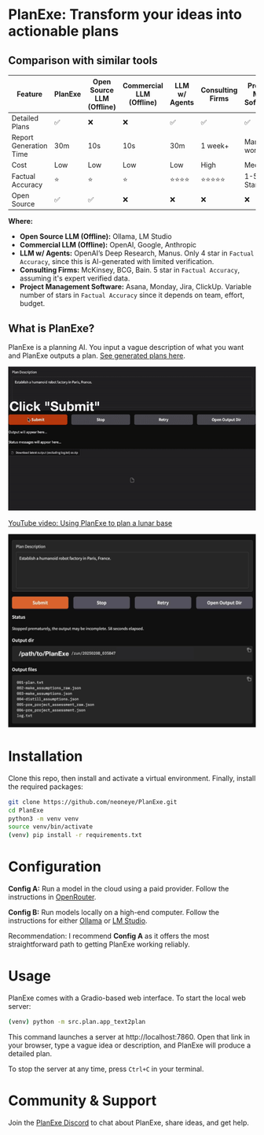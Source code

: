 # PlanExe: Transform your ideas into actionable plans

## Comparison with similar tools

| Feature                  | PlanExe | Open Source LLM (Offline)  | Commercial LLM (Offline) |  LLM w/ Agents | Consulting Firms | Project Mgt Software |
| ------------------------ | ------- | -------------------------- | ------------------------ | -------------- | ---------------- | -------------------- |
| Detailed Plans           | ✅      | ❌                          | ❌                       | ✅             | ✅                | ✅                   |
| Report Generation Time   | 30m     | 10s                        | 10s                      | 30m            | 1 week+          | Manual work          |
| Cost                     | Low     | Low                        | Low                      | Low            | High             | Medium               |
| Factual Accuracy         | ⭐      | ⭐                          | ⭐                       | ⭐⭐⭐⭐        | ⭐⭐⭐⭐⭐         | 1-5 Stars            |
| Open Source              | ✅      | ✅                          | ❌                       | ❌             | ❌                | ❌                   |

**Where:**
* **Open Source LLM (Offline):** Ollama, LM Studio
* **Commercial LLM (Offline):** OpenAI, Google, Anthropic
* **LLM w/ Agents:** OpenAI’s Deep Research, Manus. Only 4 star in `Factual Accuracy`, since this is AI-generated with limited verification.
* **Consulting Firms:** McKinsey, BCG, Bain. 5 star in `Factual Accuracy`, assuming it's expert verified data.
* **Project Management Software:** Asana, Monday, Jira, ClickUp. Variable number of stars in `Factual Accuracy` since it depends on team, effort, budget.


## What is PlanExe?

PlanExe is a planning AI. You input a vague description of what you want and PlanExe outputs a plan. [See generated plans here](https://neoneye.github.io/PlanExe-web/use-cases/).

![Video of PlanExe](/extra/planexe-humanoid-factory.gif?raw=true "Video of PlanExe")

[YouTube video: Using PlanExe to plan a lunar base](https://www.youtube.com/watch?v=7AM2F1C4CGI)

![Screenshot of PlanExe](/extra/planexe-humanoid-factory.jpg?raw=true "Screenshot of PlanExe")

# Installation

Clone this repo, then install and activate a virtual environment. Finally, install the required packages:

```bash
git clone https://github.com/neoneye/PlanExe.git
cd PlanExe
python3 -m venv venv
source venv/bin/activate
(venv) pip install -r requirements.txt
```

# Configuration

**Config A:** Run a model in the cloud using a paid provider. Follow the instructions in [OpenRouter](extra/openrouter.md).

**Config B:** Run models locally on a high-end computer. Follow the instructions for either [Ollama](extra/ollama.md) or [LM Studio](extra/lm_studio.md).

Recommendation: I recommend **Config A** as it offers the most straightforward path to getting PlanExe working reliably.

# Usage

PlanExe comes with a Gradio-based web interface. To start the local web server:

```bash
(venv) python -m src.plan.app_text2plan
```

This command launches a server at http://localhost:7860. Open that link in your browser, type a vague idea or description, and PlanExe will produce a detailed plan.

To stop the server at any time, press `Ctrl+C` in your terminal.

# Community & Support

Join the [PlanExe Discord](https://neoneye.github.io/PlanExe-web/discord) to chat about PlanExe, share ideas, and get help.
